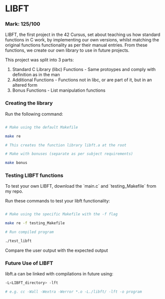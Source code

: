<h1>LIBFT</h1>

<h3>Mark: 125/100</h3>

<p>LIBFT, the first project in the 42 Cursus, set about teaching us how standard functions in C work, by implementing our own versions, whilst matching the original functions functionality as per their manual entries. From these functions, we create our own library to use in future projects.</p>

<p>This project was split into 3 parts:</p>

<ol>
<li>Standard C Library (libc) Functions - Same protoypes and comply with definition as in the man</li>
<li>Additional Functions - Functions not in libc, or are part of it, but in an altered form</li>
<li>Bonus Functions - List manipulation functions</li>
</ol>

<h3>Creating the library</h3>

<p>Run the following command:</p>

```bash

# Make using the default Makefile

make re

# This creates the function library libft.a at the root

# Make with bonuses (separate as per subject requirements)

make bonus
```

<h3>Testing LIBFT functions</h3>

<p>To test your own LIBFT, download the `main.c` and `testing_Makefile` from my repo.</p>

<p>Run these commands to test your libft functionality:</p>

```bash

# Make using the specific Makefile with the -f flag

make re -f testing_Makefile

# Run compiled program

./test_libft
```
<p>Compare the user output with the expected output</p>

<h3>Future Use of LIBFT</h3>

<p>libft.a can be linked with compilations in future using:</p>

```bash
-L<LIBFT_directory> -lft

# e.g. cc -Wall -Wextra -Werror *.o -L./libft/ -lft -o program
```
